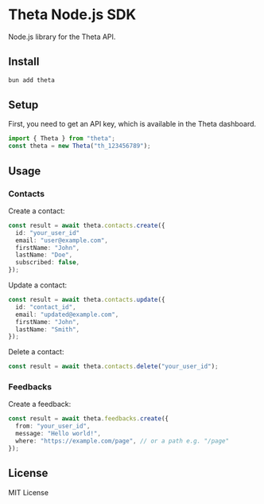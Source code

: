 # Theta Node.js SDK

Node.js library for the Theta API.

## Install

```bash
bun add theta
```

## Setup

First, you need to get an API key, which is available in the Theta dashboard.

```ts
import { Theta } from "theta";
const theta = new Theta("th_123456789");
```

## Usage

### Contacts

Create a contact:

```ts
const result = await theta.contacts.create({
  id: "your_user_id"
  email: "user@example.com",
  firstName: "John",
  lastName: "Doe",
  subscribed: false,
});
```

Update a contact:

```ts
const result = await theta.contacts.update({
  id: "contact_id",
  email: "updated@example.com",
  firstName: "John",
  lastName: "Smith",
});
```

Delete a contact:

```ts
const result = await theta.contacts.delete("your_user_id");
```

### Feedbacks

Create a feedback:

```ts
const result = await theta.feedbacks.create({
  from: "your_user_id",
  message: "Hello world!",
  where: "https://example.com/page", // or a path e.g. "/page"
});
```

## License

MIT License
